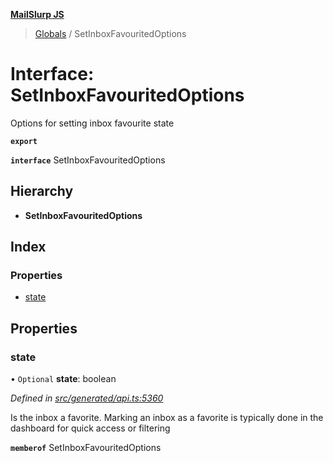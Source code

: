 **[MailSlurp JS](../README.md)**

> [Globals](../README.md) / SetInboxFavouritedOptions

# Interface: SetInboxFavouritedOptions

Options for setting inbox favourite state

**`export`** 

**`interface`** SetInboxFavouritedOptions

## Hierarchy

* **SetInboxFavouritedOptions**

## Index

### Properties

* [state](setinboxfavouritedoptions.md#state)

## Properties

### state

• `Optional` **state**: boolean

*Defined in [src/generated/api.ts:5360](https://github.com/mailslurp/mailslurp-client/blob/98c6efc/src/generated/api.ts#L5360)*

Is the inbox a favorite. Marking an inbox as a favorite is typically done in the dashboard for quick access or filtering

**`memberof`** SetInboxFavouritedOptions
